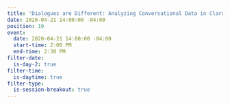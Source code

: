 ```yaml
---
title: 'Dialogues are Different: Analyzing Conversational Data in Clarabridge'
date: 2020-04-21 14:00:00 -04:00
position: 19
event:
  date: 2020-04-21 14:00:00 -04:00
  start-time: 2:00 PM
  end-time: 2:30 PM
filter-date:
  is-day-2: true
filter-time:
  is-daytime: true
filter-type:
  is-session-breakout: true
---
```


